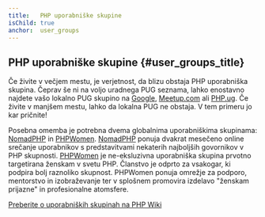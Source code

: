 ```yaml
---
title:   PHP uporabniške skupine
isChild: true
anchor:  user_groups
---
```


## PHP uporabniške skupine {#user_groups_title}

Če živite v večjem mestu, je verjetnost, da blizu obstaja PHP uporabniška skupina. Čeprav še ni na voljo uradnega PUG seznama, lahko enostavno najdete vašo lokalno PUG skupino na [Google][google], [Meetup.com][meetup] ali [PHP.ug][php-ug]. Če živite v manjšem mestu, lahko da lokalna PUG ne obstaja. V tem primeru jo kar pričnite!

Posebna omemba je potrebna dvema globalnima uporabniškima skupinama: [NomadPHP] in [PHPWomen]. [NomadPHP] ponuja dvakrat mesečeno
online srečanje uporabnikov s predstavitvami nekaterih najboljših govornikov v PHP skupnosti.
[PHPWomen] je ne-eksluzivna uporabniška skupina prvotno targetirana ženskam v svetu PHP. Članstvo je odprto za
vsakogar, ki podpira bolj raznoliko skupnost. PHPWomen ponuja omrežje za podporo, mentorstvo in izobraževanje ter
v splošnem promovira izdelavo "ženskam prijazne" in profesionalne atomsfere.

[Preberite o uporabniških skupinah na PHP Wiki][php-wiki]

[google]: https://www.google.com/search?q=php+user+group+near+me
[meetup]: http://www.meetup.com/find/
[php-ug]: http://php.ug/
[NomadPHP]: https://nomadphp.com/
[PHPWomen]: http://phpwomen.org/
[php-wiki]: https://wiki.php.net/usergroups